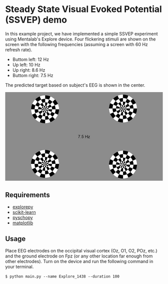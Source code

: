 Steady State Visual Evoked Potential (SSVEP) demo
====================================


In this example project, we have implemented a simple SSVEP experiment using Mentalab's Explore device.
Four flickering stimuli are shown on the screen with the following frequencies (assuming a screen with 60 Hz refresh rate).
* Buttom left: 12 Hz
* Up left: 10 Hz
* Up right: 8.6 Hz
* Buttom right: 7.5 Hz

The predicted target based on subject's EEG is shown in the center.

![alt text](ssvep.jpg "Screenshot of SSVEP experiment")

Requirements
------------
* [explorepy](https://github.com/Mentalab-hub/explorepy)
* [scikit-learn](https://github.com/scikit-learn/scikit-learn)
* [pyschopy](https://github.com/psychopy/psychopy)
* [matplotlib](https://github.com/matplotlib/matplotlib)

Usage
-----
Place EEG electrodes on the occipital visual cortex (Oz, O1, O2, POz, etc.) and the ground electrode on Fpz
(or any other location far enough from other electrodes). Turn on the device and run the following command
in your terminal.

```
$ python main.py --name Explore_1438 --duration 100
```
